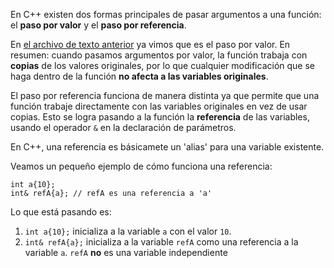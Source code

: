 En C++ existen dos formas principales de pasar argumentos a una función: el **paso por valor** y el **paso por referencia**.

En [el archivo de texto anterior](2.0_Intro_a_parámetros_de_funciones_y_argumentos.md) ya vimos que es el paso por valor. En resumen: cuando pasamos argumentos por valor, la función trabaja con **copias** de los valores originales, por lo que cualquier modificación que se haga dentro de la función **no afecta a las variables originales**.

El paso por referencia funciona de manera distinta ya que permite que una función trabaje directamente con las variables originales en vez de usar copias. Esto se logra pasando a la función la **referencia** de las variables, usando el operador `&` en la declaración de parámetros.

En C++, una referencia es básicamete un 'alias' para una variable existente. 

Veamos un pequeño ejemplo de cómo funciona una referencia:
```
int a{10};
int& refA{a}; // refA es una referencia a 'a'
```
Lo que está pasando es:
1. `int a{10};` inicializa a la variable `a` con el valor `10`. 
2. `int& refA{a};` inicializa a la variable `refA` como una referencia a la variable `a`. `refA` **no** es una variable independiente
